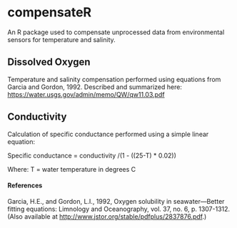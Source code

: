 # compensateR
An R package used to compensate unprocessed data from environmental sensors for temperature and salinity. 

## Dissolved Oxygen
Temperature and salinity compensation performed using equations from Garcia and Gordon, 1992. Described and summarized here: https://water.usgs.gov/admin/memo/QW/qw11.03.pdf

## Conductivity
Calculation of specific conductance performed using a simple linear equation:

Specific conductance = conductivity /(1 - ((25-T) * 0.02)) 

Where: T = water temperature in degrees C 

#### References
Garcia, H.E., and Gordon, L.I., 1992, Oxygen solubility in seawater—Better fitting equations: Limnology and Oceanography, vol. 37, no. 6, p. 1307-1312. (Also available at http://www.jstor.org/stable/pdfplus/2837876.pdf.)
